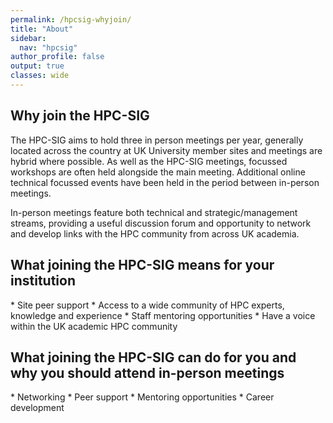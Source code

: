 ```yaml
---
permalink: /hpcsig-whyjoin/
title: "About"
sidebar:
  nav: "hpcsig"
author_profile: false
output: true
classes: wide
---
```

<h2>Why join the HPC-SIG</h2>
<p>The HPC-SIG aims to hold three in person meetings per year, generally located across the country at UK University member sites and meetings are hybrid where possible. As well as the HPC-SIG meetings, focussed workshops are often held alongside the main meeting. Additional online technical focussed events have been held in the period between in-person meetings.</p>

<p>In-person meetings feature both technical and strategic/management streams, providing a useful discussion forum and opportunity to network and develop links with the HPC community from across UK academia.</p>
  
<h2>What joining the HPC-SIG means for your institution</h2>
* Site peer support
* Access to a wide community of HPC experts, knowledge and experience
* Staff mentoring opportunities
* Have a voice within the UK academic HPC community

<h2>What joining the HPC-SIG can do for you and why you should attend in-person meetings</h2>
* Networking
* Peer support
* Mentoring opportunities
* Career development


